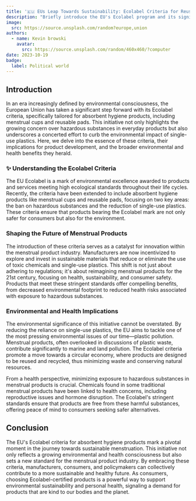 ```yaml
---
title: '🇪🇺 EUs Leap Towards Sustainability: Ecolabel Criteria for Reusable Menstrual Products'
description: "Briefly introduce the EU's Ecolabel program and its significance in promoting sustainable products."
image:
  src: https://source.unsplash.com/random?europe,union
authors:
  - name: Kevin browski
    avatar:
      src: https://source.unsplash.com/random/460x460/?computer
date: 2023-10-19
badge:
  label: Political world
---
```


## Introduction

In an era increasingly defined by environmental consciousness, the European Union has taken a significant step forward with its Ecolabel criteria, specifically tailored for absorbent hygiene products, including menstrual cups and reusable pads. This initiative not only highlights the growing concern over hazardous substances in everyday products but also underscores a concerted effort to curb the environmental impact of single-use plastics. Here, we delve into the essence of these criteria, their implications for product development, and the broader environmental and health benefits they herald.

### ✨ Understanding the Ecolabel Criteria

The EU Ecolabel is a mark of environmental excellence awarded to products and services meeting high ecological standards throughout their life cycles. Recently, the criteria have been extended to include absorbent hygiene products like menstrual cups and reusable pads, focusing on two key areas: the ban on hazardous substances and the reduction of single-use plastics. These criteria ensure that products bearing the Ecolabel mark are not only safer for consumers but also for the environment.

### Shaping the Future of Menstrual Products

The introduction of these criteria serves as a catalyst for innovation within the menstrual product industry. Manufacturers are now incentivized to explore and invest in sustainable materials that reduce or eliminate the use of toxic chemicals and single-use plastics. This shift is not just about adhering to regulations; it's about reimagining menstrual products for the 21st century, focusing on health, sustainability, and consumer safety. Products that meet these stringent standards offer compelling benefits, from decreased environmental footprint to reduced health risks associated with exposure to hazardous substances.

### Environmental and Health Implications

The environmental significance of this initiative cannot be overstated. By reducing the reliance on single-use plastics, the EU aims to tackle one of the most pressing environmental issues of our time—plastic pollution. Menstrual products, often overlooked in discussions of plastic waste, contribute significantly to marine and land pollution. The Ecolabel criteria promote a move towards a circular economy, where products are designed to be reused and recycled, thus minimizing waste and conserving natural resources.

From a health perspective, minimizing exposure to hazardous substances in menstrual products is crucial. Chemicals found in some traditional menstrual products have been linked to health concerns, including reproductive issues and hormone disruption. The Ecolabel's stringent standards ensure that products are free from these harmful substances, offering peace of mind to consumers seeking safer alternatives.

## Conclusion

The EU's Ecolabel criteria for absorbent hygiene products mark a pivotal moment in the journey towards sustainable menstruation. This initiative not only reflects a growing environmental and health consciousness but also sets a new standard for the menstrual product industry. By embracing these criteria, manufacturers, consumers, and policymakers can collectively contribute to a more sustainable and healthy future. As consumers, choosing Ecolabel-certified products is a powerful way to support environmental sustainability and personal health, signaling a demand for products that are kind to our bodies and the planet.


